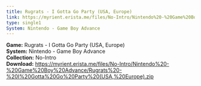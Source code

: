 ```yaml
---
title: Rugrats - I Gotta Go Party (USA, Europe)
link: https://myrient.erista.me/files/No-Intro/Nintendo%20-%20Game%20Boy%20Advance/Rugrats%20-%20I%20Gotta%20Go%20Party%20(USA,%20Europe).zip
type: single1
System: Nintendo - Game Boy Advance
---
```

<b>Game:</b> Rugrats - I Gotta Go Party (USA, Europe)<br>
<b>System:</b> Nintendo - Game Boy Advance<br>
<b>Collection:</b> No-Intro<br>
<b>Download:</b> https://myrient.erista.me/files/No-Intro/Nintendo%20-%20Game%20Boy%20Advance/Rugrats%20-%20I%20Gotta%20Go%20Party%20(USA,%20Europe).zip